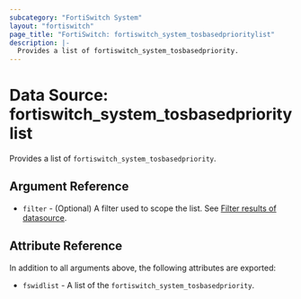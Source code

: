 ```yaml
---
subcategory: "FortiSwitch System"
layout: "fortiswitch"
page_title: "FortiSwitch: fortiswitch_system_tosbasedprioritylist"
description: |-
  Provides a list of fortiswitch_system_tosbasedpriority.
---
```


# Data Source: fortiswitch_system_tosbasedprioritylist
Provides a list of `fortiswitch_system_tosbasedpriority`.

## Argument Reference

* `filter` - (Optional) A filter used to scope the list. See [Filter results of datasource](https://registry.terraform.io/providers/fortinetdev/fortiswitch/latest/docs/guides/fgt_filter).

## Attribute Reference

In addition to all arguments above, the following attributes are exported:

* `fswidlist` -  A list of the `fortiswitch_system_tosbasedpriority`.
